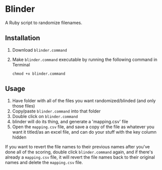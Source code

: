 # Blinder

A Ruby script to randomize filenames.

## Installation

1. Download `blinder.command`
2. Make `blinder.command` executable by running the following command in Terminal

   ```
   chmod +x blinder.command
   ```

## Usage

1. Have folder with all of the files you want randomized/blinded (and only those files)
2. Copy/paste `blinder.command` into that folder
3. Double click on `blinder.command`
4. blinder will do its thing, and generate a 'mapping.csv' file
5. Open the `mapping.csv` file, and save a copy of the file as whatever you want it titled/as an excel file, and can do your stuff with the key column hidden

If you want to revert the file names to their previous names after you've done all of the scoring, double click `blinder.command` again, and if there's already a `mapping.csv` file, it will revert the file names back to their original names and delete the `mapping.csv` file.
